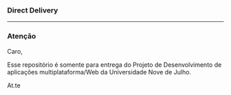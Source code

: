 ### Direct Delivery

<hr>

### Atenção

Caro, 

Esse repositório é somente para entrega do Projeto de Desenvolvimento de aplicações multiplataforma/Web da Universidade Nove de Julho.

At.te
